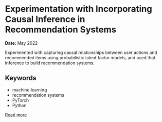 # Experimentation with Incorporating Causal Inference in Recommendation Systems

**Date:** May 2022

Experimented with capturing causal relationships between user actions and recommended items using probabilistic latent factor models, and used that inference to build recommendation systems.

## Keywords
- machine learning
- recommendation systems
- PyTorch
- Python




[Read more](https://utkarshkhandelwal.substack.com/p/incorporating-causal-inference-into)
